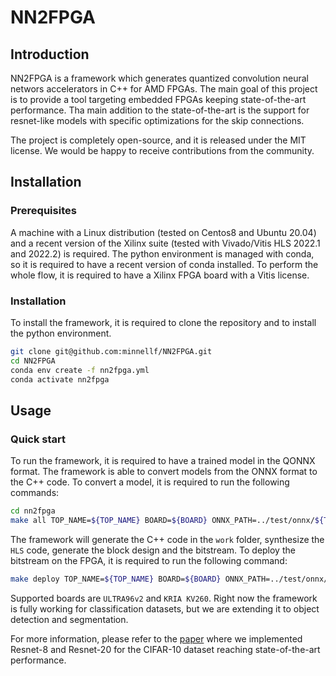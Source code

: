 # NN2FPGA
## Introduction
NN2FPGA is a framework which generates quantized convolution neural networs accelerators in C++ for AMD FPGAs.
The main goal of this project is to provide a tool targeting embedded FPGAs keeping state-of-the-art performance.
Tha main addition to the state-of-the-art is the support for resnet-like models with specific optimizations for the skip connections.

The project is completely open-source, and it is released under the MIT license.
We would be happy to receive contributions from the community.

## Installation
### Prerequisites
A machine with a Linux distribution (tested on Centos8 and Ubuntu 20.04) and a recent version of the Xilinx suite (tested with Vivado/Vitis HLS 2022.1 and 2022.2) is required.
The python environment is managed with conda, so it is required to have a recent version of conda installed.
To perform the whole flow, it is required to have a Xilinx FPGA board with a Vitis license.
### Installation
To install the framework, it is required to clone the repository and to install the python environment.
```bash
git clone git@github.com:minnellf/NN2FPGA.git
cd NN2FPGA
conda env create -f nn2fpga.yml
conda activate nn2fpga
```
## Usage
### Quick start
To run the framework, it is required to have a trained model in the QONNX format.
The framework is able to convert models from the ONNX format to the C++ code.
To convert a model, it is required to run the following commands:
```bash
cd nn2fpga
make all TOP_NAME=${TOP_NAME} BOARD=${BOARD} ONNX_PATH=../test/onnx/${TOP_NAME}.onnx DATASET=cifar10 
```
The framework will generate the C++ code in the `work` folder, synthesize the `HLS` code, generate the block design and the bitstream.
To deploy the bitstream on the FPGA, it is required to run the following command:
```bash
make deploy TOP_NAME=${TOP_NAME} BOARD=${BOARD} ONNX_PATH=../test/onnx/${TOP_NAME}.onnx DATASET=cifar10 
```
Supported boards are `ULTRA96v2` and `KRIA KV260`.
Right now the framework is fully working for classification datasets, but we are extending it to object detection and segmentation.

For more information, please refer to the [paper]() where we implemented Resnet-8 and Resnet-20 for the CIFAR-10 dataset reaching state-of-the-art performance.